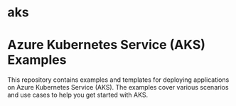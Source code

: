 # aks
# Azure Kubernetes Service (AKS) Examples

This repository contains examples and templates for deploying applications on Azure Kubernetes Service (AKS). The examples cover various scenarios and use cases to help you get started with AKS.


